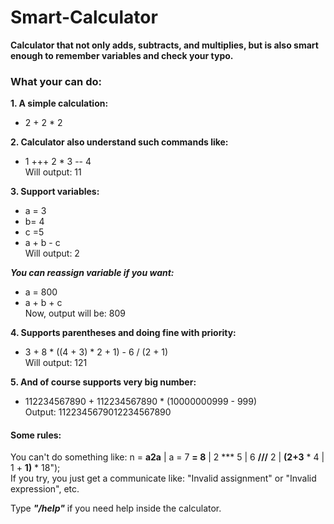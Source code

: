 # Smart-Calculator

**Calculator that not only adds, subtracts, and multiplies, but is also smart enough to remember variables and check your typo.**

### What your can do:
**1. A simple calculation:<br>**
  - 2 + 2 * 2

**2. Calculator also understand such commands like:<br>**
  - 1 +++ 2 * 3 -- 4<br>
Will output: 11

**3. Support variables:<br>**
 - a  =  3<br>
 - b= 4<br>
 - c =5<br>
 - a + b - c<br>
Will output: 2<br>

***You can reassign variable if you want:<br>***
 - a = 800<br>
 - a + b + c<br>
Now, output will be: 809<br>

**4. Supports parentheses and doing fine with priority:<br>**
 - 3 + 8 * ((4 + 3) * 2 + 1) - 6 / (2 + 1)<br>
Will output: 121<br>

**5. And of course supports very big number:<br>**
 - 112234567890 + 112234567890 * (10000000999 - 999)<br>
Output: 1122345679012234567890<br>

#### Some rules:<br>
You can't do something like: n = **a2a** | a = 7 **= 8** | 2 *** 5 | 6 **///** 2 | **(2+3** * 4 | 1 + **1)** * 18");<br>
If you try, you just get a communicate like: "Invalid assignment" or "Invalid expression", etc.

Type ***"/help"*** if you need help inside the calculator.


